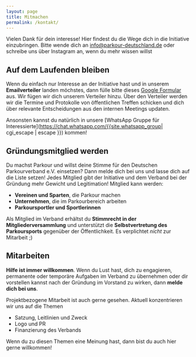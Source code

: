 ```yaml
---
layout: page
title: Mitmachen
permalink: /kontakt/
---
```


Vielen Dank für dein interesse! Hier findest du die Wege dich in die Initiative einzubringen. Bitte wende dich an <a href="mailto:info@parkour-deutschland.de">info@parkour-deutschland.de</a> oder schreibe uns über Instagram an, wenn du mehr wissen willst

## Auf dem Laufenden bleiben

Wenn du einfach nur Interesse an der Initiative hast und in unserem **Emailverteiler** landen möchstes,
dann fülle bitte dieses [Google Formular](https://forms.gle/8D4dcUnsytUWdeb9A) aus. Wir fügen wir dich unserem Verteiler hinzu.
Über den Verteiler werden wir die Termine und Protokolle von öffentlichen Treffen schicken und dich über relevante Entscheidungen aus
den internen Meetings updaten.

Ansonsten kannst du natürlich in unsere [WhatsApp Gruppe für Interessierte](https://chat.whatsapp.com/{{site.whatsapp_group| cgi_escape | escape }}) kommen!

## Gründungsmitglied werden

Du machst Parkour und willst deine Stimme für den Deutschen Parkourverband e.V. einsetzen? Dann melde dich bei uns und lasse dich auf die Liste setzen! Jedes Mitglied gibt der Initiative und dem Verband bei der Gründung mehr Gewicht und Legitimation! Mitglied kann werden:

- **Vereinen und Sparten**, die Parkour machen
- **Unternehmen**, die im Parkourbereich arbeiten
- **Parkoursportler und Sportlerinnen**

Als Mitglied im Verband erhältst du **Stimmrecht in der Mitgliederversammlung** und unterstützt die **Selbstvertretung des Parkoursports** gegenüber der Öffentlichkeit. Es verplichtet _nicht_ zur Mitarbeit ;)

## Mitarbeiten

**Hilfe ist immer willkommen**. Wenn du Lust hast, dich zu engagieren, permanente oder temporäre Aufgaben im Verband zu übernehmen oder dir vorstellen kannst nach der Gründung im Vorstand zu wirken, dann **melde dich bei uns**.

Projektbezogene Mitarbeit ist auch gerne gesehen. Aktuell konzentrieren wir uns auf die Themen

- Satzung, Leitlinien und Zweck
- Logo und PR
- Finanzierung des Verbands

Wenn du zu diesen Themen eine Meinung hast, dann bist du auch hier gerne willkommen!
